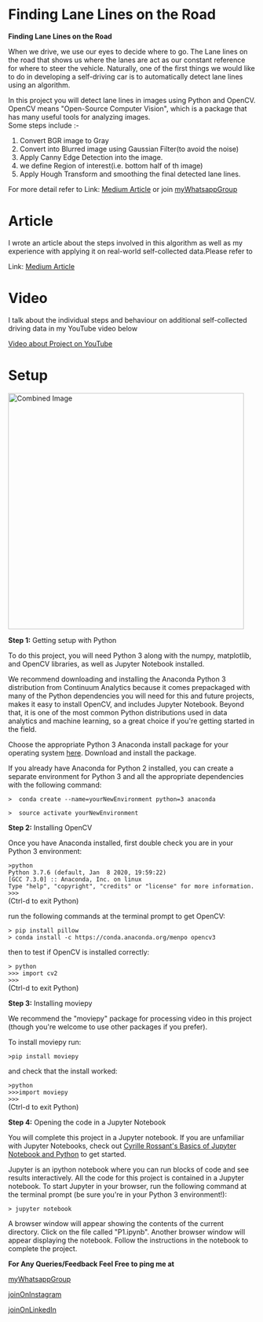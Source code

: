 # **Finding Lane Lines on the Road**

**Finding Lane Lines on the Road**

When we drive, we use our eyes to decide where to go. The Lane lines on the road that shows us where the lanes are act as our constant reference for where to steer the vehicle. Naturally, one of the first things we would like to do in developing a self-driving car is to automatically detect lane lines using an algorithm.

In this project you will detect lane lines in images using Python and OpenCV.  OpenCV means "Open-Source Computer Vision", which is a package that has many useful tools for analyzing images.  
Some steps include :-
1. Convert BGR image to Gray
2. Convert into Blurred image using Gaussian Filter(to avoid the noise)
3. Apply Canny Edge Detection into the image.
4. we define Region of interest(i.e. bottom half of th image)
5. Apply Hough Transform and smoothing the final detected lane lines.

For more detail refer to Link: [Medium Article](https://medium.com/@garvtambi05/self-driving-car-lane-line-detection-udacity-p1-beae3ee172a3?sk=e1623b4ccc173e8fe51dbe8ba30e24b7) or join [myWhatsappGroup](https://chat.whatsapp.com/HewuxDMqqDK7Hxh4n7WYsh)


# Article
I wrote an article about the steps involved in this algorithm as well as my experience with applying it on real-world self-collected data.Please refer to  

Link: [Medium Article](https://medium.com/@garvtambi05/self-driving-car-lane-line-detection-udacity-p1-beae3ee172a3?sk=e1623b4ccc173e8fe51dbe8ba30e24b7)


# Video
I talk about the individual steps and behaviour on additional self-collected driving data in my YouTube video below

[Video about Project on YouTube](https://www.youtube.com/watch?v=IF0aRY-JbLo)


# Setup
<img src="laneLines_thirdPass.jpg" width="480" alt="Combined Image" />

**Step 1:** Getting setup with Python

To do this project, you will need Python 3 along with the numpy, matplotlib, and OpenCV libraries, as well as Jupyter Notebook installed. 

We recommend downloading and installing the Anaconda Python 3 distribution from Continuum Analytics because it comes prepackaged with many of the Python dependencies you will need for this and future projects, makes it easy to install OpenCV, and includes Jupyter Notebook.  Beyond that, it is one of the most common Python distributions used in data analytics and machine learning, so a great choice if you're getting started in the field.

Choose the appropriate Python 3 Anaconda install package for your operating system <A HREF="https://www.continuum.io/downloads" target="_blank">here</A>.   Download and install the package.

If you already have Anaconda for Python 2 installed, you can create a separate environment for Python 3 and all the appropriate dependencies with the following command:

`>  conda create --name=yourNewEnvironment python=3 anaconda`

`>  source activate yourNewEnvironment`

**Step 2:** Installing OpenCV

Once you have Anaconda installed, first double check you are in your Python 3 environment:

`>python`    
`Python 3.7.6 (default, Jan  8 2020, 19:59:22)`  
`[GCC 7.3.0] :: Anaconda, Inc. on linux`  
`Type "help", "copyright", "credits" or "license" for more information.`  
`>>>`   
(Ctrl-d to exit Python)

run the following commands at the terminal prompt to get OpenCV:

`> pip install pillow`  
`> conda install -c https://conda.anaconda.org/menpo opencv3`

then to test if OpenCV is installed correctly:

`> python`  
`>>> import cv2`  
`>>>`  
(Ctrl-d to exit Python)

**Step 3:** Installing moviepy  

We recommend the "moviepy" package for processing video in this project (though you're welcome to use other packages if you prefer).  

To install moviepy run:

`>pip install moviepy`  

and check that the install worked:

`>python`  
`>>>import moviepy`  
`>>>`  
(Ctrl-d to exit Python)

**Step 4:** Opening the code in a Jupyter Notebook

You will complete this project in a Jupyter notebook.  If you are unfamiliar with Jupyter Notebooks, check out <A HREF="https://www.packtpub.com/books/content/basics-jupyter-notebook-and-python" target="_blank">Cyrille Rossant's Basics of Jupyter Notebook and Python</A> to get started.

Jupyter is an ipython notebook where you can run blocks of code and see results interactively.  All the code for this project is contained in a Jupyter notebook. To start Jupyter in your browser, run the following command at the terminal prompt (be sure you're in your Python 3 environment!):

`> jupyter notebook`

A browser window will appear showing the contents of the current directory.  Click on the file called "P1.ipynb".  Another browser window will appear displaying the notebook.  Follow the instructions in the notebook to complete the project.  


**For Any Queries/Feedback Feel Free to ping me at**

[myWhatsappGroup](https://chat.whatsapp.com/HewuxDMqqDK7Hxh4n7WYsh)

[joinOnInstagram](https://www.instagram.com/tambi_garv05/) 

[joinOnLinkedIn](https://www.linkedin.com/in/garv-tambi-a16338170/)




